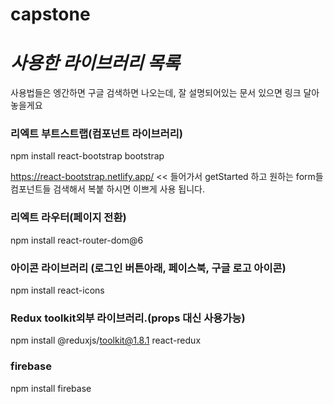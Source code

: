 # capstone 















# ***사용한 라이브러리 목록*** 

사용법들은 엥간하면 구글 검색하면 나오는데, 잘 설명되어있는 문서 있으면 링크 달아놓을게요 

### 리엑트 부트스트랩(컴포넌트 라이브러리)

npm install react-bootstrap bootstrap

https://react-bootstrap.netlify.app/  << 들어가서 getStarted 하고 원하는 form들 컴포넌트들 검색해서 복붙 하시면 이쁘게 사용 됩니다. 



### **리엑트 라우터(페이지 전환)**

npm install react-router-dom@6 



### 아이콘 라이브러리 (로그인 버튼아래, 페이스북, 구글 로고 아이콘)

npm install react-icons



### Redux toolkit외부 라이브러리.(props 대신 사용가능)

npm install @reduxjs/toolkit@1.8.1 react-redux



### firebase 

npm install firebase